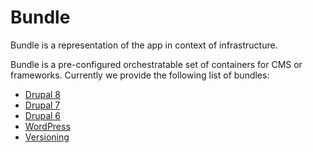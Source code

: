 # Bundle

Bundle is a representation of the app in context of infrastructure.

Bundle is a pre-configured orchestratable set of containers for CMS or frameworks. Currently we provide the following list of bundles:

* [Drupal 8](drupal8/README.md)
* [Drupal 7](drupal7/README.md)
* [Drupal 6](drupal6/README.md)
* [WordPress](wordpress/README.md)
* [Versioning](versioning.md)
